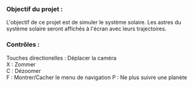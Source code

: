 ### Objectif du projet :
L'objectif de ce projet est de simuler le système solaire. Les astres du système solaire seront affichés à l'écran avec leurs trajectoires.

### Contrôles :
Touches directionelles : Déplacer la caméra<br>
X : Zommer<br>
C : Dézoomer<br>
F : Montrer/Cacher le menu de navigation
P : Ne plus suivre une planète
